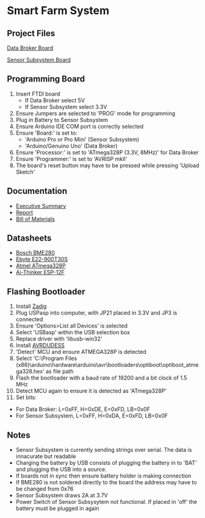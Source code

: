 # Smart Farm System
## Project Files
[Data Broker Board](https://easyeda.com/lissington4/smart-farm-schematic-data-broker)

[Sensor Subsystem Board](https://easyeda.com/lissington4/smart-farm-schematic)

## Programming Board
1. Insert FTDI board
   * If Data Broker select 5V
   * If Sensor Subsystem select 3.3V
2. Ensure Jumpers are selected to 'PROG' mode for programming
3. Plug in Battery to Sensor Subsystem
4. Ensure Arduino IDE COM port is correctly selected
5. Ensure 'Board:' is set to:
   * 'Arduino Pro or Pro Mini' (Sensor Subsystem)
   * 'Arduino/Genuino Uno'  (Data Broker)
6. Ensure 'Processor:' is set to 'ATmega328P (3.3V, 8MHz)' for Data Broker
7. Ensure 'Programmer:' is set to 'AVRISP mkII'
8. The board's reset button may have to be pressed while pressing 'Upload Sketch'
## Documentation
* [Executive Summary](https://docs.google.com/document/d/1e9hxD1EgtwhdI2ElwgMCJGJI10CNnTmsidURxNL1KP8/edit?usp=sharing)
* [Report](https://docs.google.com/document/d/1hib91_5W7olT_gy1vOQjhlBxqv88XaVicgFhEBmSrUQ/edit?usp=sharing)
* [Bill of Materials](https://docs.google.com/spreadsheets/d/1ZyjLawHQprvmQZ0Cbc97jp_R3VOazbsFH6kYA6FA8nM/edit?usp=sharing)
## Datasheets
* [Bosch BME280](https://www.bosch-sensortec.com/media/boschsensortec/downloads/datasheets/bst-bme280-ds002.pdf)
* [Ebyte E22-900T30S](http://www.ebyte.com/en/downpdf.aspx?id=485)
* [Atmel ATmega328P](http://ww1.microchip.com/downloads/en/DeviceDoc/Atmel-7810-Automotive-Microcontrollers-ATmega328P_Datasheet.pdf)
* [Ai-Thinker ESP-12F](http://file.elecfans.com/web1/M00/91/F3/o4YBAFzdEFaAKJx0ABJWYqWPp88163.pdf?filename=ESP-12F%28ESP8266MOD%29_Ai-Thinker.pdf)
## Flashing Bootloader
1. Install [Zadig](https://zadig.akeo.ie/)
2. Plug USPasp into computer, with JP21 placed in 3.3V and JP3 is connected
3. Ensure 'Options>List all Devices' is selected
4. Select 'USBasp' within the USB selection box
5. Replace driver with 'libusb-win32'
6. Install [AVRDUDESS](https://blog.zakkemble.net/avrdudess-a-gui-for-avrdude/)
7. 'Detect' MCU and ensure ATMEGA328P is detected
8. Select 'C:\Program Files (x86)\arduino\hardware\arduino\avr\bootloaders\optiboot\optiboot_atmega328.hex' as file path
9. Flash the bootloader with a baud rate of 19200 and a bit clock of 1.5 MHz
10. Detect MCU again to ensure it is detected as 'ATmega328P'
11. Set bits:
  * For Data Broker: L=0xFF, H=0xDE, E=0xFD, LB=0x0F
  * For Sensor Subsystem, L=0xFF, H=0xDA, E=0xFD, LB=0x0F
## Notes
* Sensor Subsystem is currently sending strings over serial. The data is innacurate but readable
* Charging the battery by USB consists of plugging the battery in to 'BAT' and plugging the USB into a source.
* If boards not in sync then ensure battery holder is making connection
* If BME280 is not soldered directly to the board the address may have to be changed from 0x76
* Sensor Subsystem draws 2A at 3.7V
* Power Switch of Sensor Subsysytem not functional. If placed in 'off' the battery must be plugged in again

